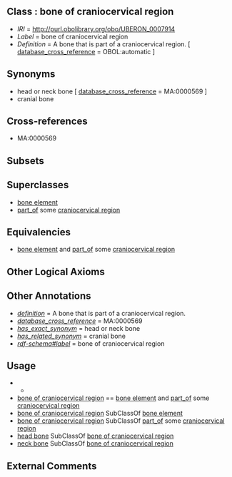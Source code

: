 
## Class : bone of craniocervical region

 * *IRI* = http://purl.obolibrary.org/obo/UBERON_0007914
 * *Label* = bone of craniocervical region
 * *Definition* = A bone that is part of a craniocervical region. [ [database_cross_reference](../../ef/oboInOwl#hasDbXref.md) = OBOL:automatic ]

## Synonyms

 * head or neck bone [ [database_cross_reference](../../ef/oboInOwl#hasDbXref.md) = MA:0000569 ]
 * cranial bone

## Cross-references

 * MA:0000569

## Subsets


## Superclasses

 * [bone element](../../UBERON/74/UBERON_0001474.md)
 * [part_of](../../BFO/50/BFO_0000050.md) some [craniocervical region](../../UBERON/11/UBERON_0007811.md)

## Equivalencies

 * [bone element](../../UBERON/74/UBERON_0001474.md) and [part_of](../../BFO/50/BFO_0000050.md) some [craniocervical region](../../UBERON/11/UBERON_0007811.md)

## Other Logical Axioms


## Other Annotations

 * *[definition](../../IAO/15/IAO_0000115.md)* = A bone that is part of a craniocervical region.
 * *[database_cross_reference](../../ef/oboInOwl#hasDbXref.md)* = MA:0000569
 * *[has_exact_synonym](../../ym/oboInOwl#hasExactSynonym.md)* = head or neck bone
 * *[has_related_synonym](../../ym/oboInOwl#hasRelatedSynonym.md)* = cranial bone
 * *[rdf-schema#label](../../el/rdf-schema#label.md)* = bone of craniocervical region

## Usage

 * -
 * [bone of craniocervical region](../../UBERON/14/UBERON_0007914.md) == [bone element](../../UBERON/74/UBERON_0001474.md) and [part_of](../../BFO/50/BFO_0000050.md) some [craniocervical region](../../UBERON/11/UBERON_0007811.md)
 * [bone of craniocervical region](../../UBERON/14/UBERON_0007914.md) SubClassOf [bone element](../../UBERON/74/UBERON_0001474.md)
 * [bone of craniocervical region](../../UBERON/14/UBERON_0007914.md) SubClassOf [part_of](../../BFO/50/BFO_0000050.md) some [craniocervical region](../../UBERON/11/UBERON_0007811.md)
 * [head bone](../../UBERON/57/UBERON_0003457.md) SubClassOf [bone of craniocervical region](../../UBERON/14/UBERON_0007914.md)
 * [neck bone](../../UBERON/58/UBERON_0003458.md) SubClassOf [bone of craniocervical region](../../UBERON/14/UBERON_0007914.md)

## External Comments

